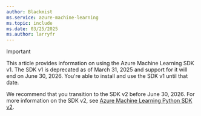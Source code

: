 ```yaml
---
author: Blackmist
ms.service: azure-machine-learning
ms.topic: include
ms.date: 03/25/2025
ms.author: larryfr
---
```


> [!IMPORTANT]
> This article provides information on using the Azure Machine Learning SDK v1. The SDK v1 is deprecated as of March 31, 2025 and support for it will end on June 30, 2026. You're able to install and use the SDK v1 until that date.
>
> We recommend that you transition to the SDK v2 before June 30, 2026. For more information on the SDK v2, see [Azure Machine Learning Python SDK v2](/python/api/overview/azure/ai-ml-readme).
